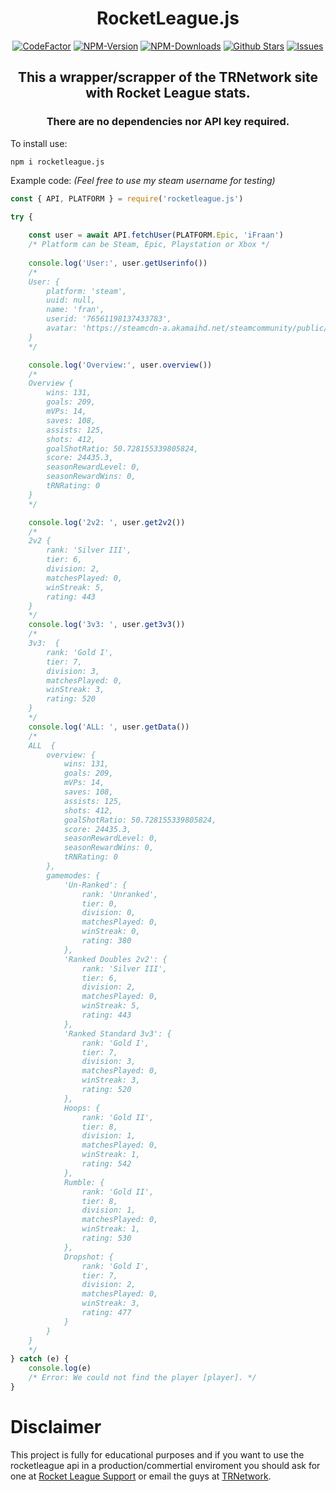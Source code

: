 <div align="center">
	<h1>RocketLeague.js</h1>
	<a href="https://www.codefactor.io/repository/github/ifraan/rocketleague.js"><img src="https://www.codefactor.io/repository/github/ifraan/rocketleague.js/badge" alt="CodeFactor" /></a>
	<a href="https://www.npmjs.com/package/rocketleague.js"><img src="https://badgen.net/npm/v/rocketleague.js?color=blue" alt="NPM-Version"/></a>
	<a href="https://www.npmjs.com/package/rocketleague.js"><img src="https://badgen.net/npm/dt/rocketleague.js?color=blue" alt="NPM-Downloads"/></a>
	<a href="https://github.com/iFraan/rocketleague.js"><img src="https://badgen.net/github/stars/iFraan/rocketleague.js?color=yellow" alt="Github Stars"/></a>
	<a href="https://github.com/iFraan/rocketleague.js/issues"><img src="https://badgen.net/github/open-issues/iFraan/rocketleague.js?color=green" alt="Issues"/></a>
	<h2>This a wrapper/scrapper of the TRNetwork site with <b>Rocket League</b> stats.</h2>
	<h3>There are no dependencies nor API key required.</h3>
</div>

To install use:
```shell
npm i rocketleague.js
```


Example code: _(Feel free to use my steam username for testing)_
```js
const { API, PLATFORM } = require('rocketleague.js')

try {
	
	const user = await API.fetchUser(PLATFORM.Epic, 'iFraan')
	/* Platform can be Steam, Epic, Playstation or Xbox */
	
	console.log('User:', user.getUserinfo())
	/*
	User: {
		platform: 'steam',
		uuid: null,
		name: 'fran',
		userid: '76561198137433783',
		avatar: 'https://steamcdn-a.akamaihd.net/steamcommunity/public/images/avatars/b5/b5ac48b867b9ac1935fc564eaf1b43e8ac326e24_full.jpg'
	}
	*/

	console.log('Overview:', user.overview())
	/*
	Overview {
		wins: 131,
		goals: 209,
		mVPs: 14,
		saves: 108,
		assists: 125,
		shots: 412,
		goalShotRatio: 50.728155339805824,
		score: 24435.3,
		seasonRewardLevel: 0,
		seasonRewardWins: 0,
		tRNRating: 0
	}
	*/

	console.log('2v2: ', user.get2v2())
	/*
	2v2 {
		rank: 'Silver III',
		tier: 6,
		division: 2,
		matchesPlayed: 0,
		winStreak: 5,
		rating: 443
	}
	*/
	console.log('3v3: ', user.get3v3())
	/*
	3v3:  {
		rank: 'Gold I',
		tier: 7,
		division: 3,
		matchesPlayed: 0,
		winStreak: 3,
		rating: 520
	}
	*/
	console.log('ALL: ', user.getData())
	/* 
	ALL  {
		overview: {
			wins: 131,
			goals: 209,
			mVPs: 14,
			saves: 108,
			assists: 125,
			shots: 412,
			goalShotRatio: 50.728155339805824,
			score: 24435.3,
			seasonRewardLevel: 0,
			seasonRewardWins: 0,
			tRNRating: 0
		},
		gamemodes: {
			'Un-Ranked': {
				rank: 'Unranked',
				tier: 0,
				division: 0,
				matchesPlayed: 0,
				winStreak: 0,
				rating: 380
			},
			'Ranked Doubles 2v2': {
				rank: 'Silver III',
				tier: 6,
				division: 2,
				matchesPlayed: 0,
				winStreak: 5,
				rating: 443
			},
			'Ranked Standard 3v3': {
				rank: 'Gold I',
				tier: 7,
				division: 3,
				matchesPlayed: 0,
				winStreak: 3,
				rating: 520
			},
			Hoops: {
				rank: 'Gold II',
				tier: 8,
				division: 1,
				matchesPlayed: 0,
				winStreak: 1,
				rating: 542
			},
			Rumble: {
				rank: 'Gold II',
				tier: 8,
				division: 1,
				matchesPlayed: 0,
				winStreak: 1,
				rating: 530
			},
			Dropshot: {
				rank: 'Gold I',
				tier: 7,
				division: 2,
				matchesPlayed: 0,
				winStreak: 3,
				rating: 477
			}
		}
	}
	*/
} catch (e) {
	console.log(e)
	/* Error: We could not find the player [player]. */
}
```
# Disclaimer
This project is fully for educational purposes and if you want to use the rocketleague api in a production/commertial enviroment you should ask for one at [Rocket League Support](https://support.rocketleague.com/hc/en-us) or email the guys at [TRNetwork](https://tracker.gg/).